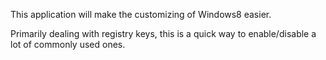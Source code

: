 This application will make the customizing of Windows8 easier.

Primarily dealing with registry keys, this is a quick way to enable/disable a lot of commonly used ones.